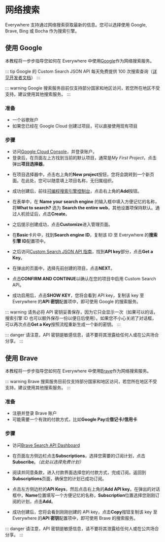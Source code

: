 <script lang="ts" setup>
  import HorizontalCenterImg from "/.vitepress/components/Common/HorizontalCenterImg.vue";
</script>

# 网络搜索

Everywhere 支持通过网络搜索获取最新的信息。您可以选择使用 Google, Brave, Bing 或 Bocha 作为搜索引擎。

## 使用 Google

本教程将一步步指导您如何在 Everywhere 中使用[Google](https://cloud.google.com/gemini)作为网络搜索服务。

::: tip
Google 的 Custom Search JSON API 每天免费提供 100 次搜索查询（[详见开发者文档](https://developers.google.com/custom-search/v1/overview)）
:::

::: warning
Google 搜索服务目前仅支持部分国家和地区访问，若您所在地区不受支持，建议使用其他搜索服务。
:::

### 准备

- 一个谷歌账户
- 如果您已经在 Google Cloud 创建过项目，可以直接使用现有项目

### 步骤

- 访问[Google Cloud Console](https://console.cloud.google.com/)，并登录账户。
- 登录后，在页面左上方找到当前的默认项目，通常是*My First Project*，点击弹出**项目选择器**。

<HorizontalCenterImg
    src="/plugins/web-search/google/project-manager.webp"
    alt="项目选择器"
    width="600px"
  />

- 在项目选择器中，点击右上角的**New project**按钮，您将会跳转到一个新页面。在此处，您可以随意填上项目名称，无归属组织。

<HorizontalCenterImg
    src="/plugins/web-search/google/create-project.webp"
    alt="创建项目"
    width="500px"
  />

- 成功创建后，前往[可编程搜索引擎控制台](https://programmablesearchengine.google.com/controlpanel/all)，点击右上角的**Add**按钮。

<HorizontalCenterImg
    src="/plugins/web-search/google/create-new-search-engine.webp"
    alt="创建搜索引擎"
    width="500px"
  />

- 在表单中，在 **Name your search engine** 的输入框中填入方便记忆的名称，将**What to search?** 选为 **Search the entire web**，其他设置项保持默认。通过人机验证后，点击**Create**。

<HorizontalCenterImg
    src="/plugins/web-search/google/new-search-engine-form.webp"
    alt="配置搜索引擎"
    width="500px"
  />

- 之后提示创建成功，点击**Customize**进入管理页面。

<HorizontalCenterImg
    src="/plugins/web-search/google/create-new-search-engine-success.webp"
    alt="创建成功"
    width="500px"
  />

- 在**Basic**卡片中，找到**Search engine ID**，复制该 ID 至 Everywhere 的**搜索引擎 ID**配置项中。

<HorizontalCenterImg
    src="/plugins/web-search/google/get-search-engine-id.webp"
    alt="搜索引擎 ID"
    width="500px"
  />

- 之后访问[Custom Search JSON API 指南](https://developers.google.com/custom-search/v1/overview)，找到**API key**部分，点击**Get a Key**。

<HorizontalCenterImg
    src="/plugins/web-search/google/get-api-key.webp"
    alt="API key"
    width="500px"
  />

- 在弹出的页面中，选择先前创建的项目，点击**NEXT**。

<HorizontalCenterImg
    src="/plugins/web-search/google/get-api-key-enable.webp"
    alt="选择项目"
    width="500px"
  />

- 点击**CONFIRM AND CONTINUE**以确认在您的项目中启用 Custom Search API。

<HorizontalCenterImg
    src="/plugins/web-search/google/get-api-key-confirm.webp"
    alt="确认启用"
    width="500px"
  />

- 成功启用后，点击**SHOW KEY**，您将会看到 API key，复制该 key 至 Everywhere 的**API 密钥**配置项中，即可使用 Google 的搜索服务。

::: warning
请务必将 API 密钥妥善保存，因为它只会显示一次（如果可以的话，搜索引擎 ID 也可以额外保存一份以便日后使用）。如果您不小心关闭了对话框，可以再次点击**Get a Key**按照流程重新生成一个新的密钥。
:::

::: danger
请注意，API 密钥是敏感信息，请不要将其泄露给任何人或在公共场合分享。
:::

## 使用 Brave

本教程将一步步指导您如何在 Everywhere 中使用[Brave](https://brave.com/search/api/)作为网络搜索服务。

::: warning
Brave 搜索服务目前仅支持部分国家和地区访问，若您所在地区不受支持，建议使用其他搜索服务。
:::

### 准备

- 注册并登录 Brave 账户
- 可能需要一个有效的付款方式，比如**Google Pay**或**借记卡/信用卡**

### 步骤

- 访问[Brave Search API Dashboard](https://api-dashboard.search.brave.com/app/dashboard)

<HorizontalCenterImg
    src="/plugins/web-search/brave/homepage.webp"
    alt="主页"
    width="600px"
  />

- 在页面左方侧边栏点击**Subscriptions**，选择您需要的订阅计划，点击**Subscribe**。*（此处以选择免费计划）*

<HorizontalCenterImg
    src="/plugins/web-search/brave/subscriptions.webp"
    alt="订阅计划"
    width="600px"
  />

- 阅读并同意条款，进入付款界面选择您的付款方式，完成订阅。返回到**Subscriptions**页面，确保您的计划已成功订阅。

<HorizontalCenterImg
    src="/plugins/web-search/brave/subscribed.webp"
    alt="订阅成功"
    width="300px"
  />

- 点击左方侧边栏的**API Keys**，然后点击右上角的**Add API key**。在弹出的对话框中，**Name**位置填写一个方便记忆的名称，**Subscription**位置选择您刚刚订阅的计划，点击**Add**。

<HorizontalCenterImg
    src="/plugins/web-search/brave/create-api-key.webp"
    alt="添加 API key"
    width="400px"
  />

- 成功创建后，您将会看到刚刚创建的 API key，点击**Copy**按钮复制该 key 至 Everywhere 的**API 密钥**配置项中，即可使用 Brave 的搜索服务。

<HorizontalCenterImg
    src="/plugins/web-search/brave/api-key.webp"
    alt="复制 API key"
    width="600px"
  />

::: danger
请注意，API 密钥是敏感信息，请不要将其泄露给任何人或在公共场合分享。
:::